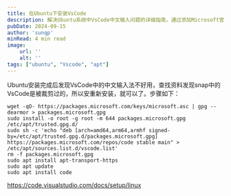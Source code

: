 ```yaml
---
title: 在Ubuntu下安装VsCode
description: 解决Ubuntu系统中VsCode中文输入问题的详细指南，通过添加Microsoft官方APT源来安装完整版VsCode
pubDate: 2024-09-15
author: 'sunqp'
minRead: 4 min read
image:
    url: ''
    alt: ''
tags: ["ubuntu", "Vscode", "apt"]
---
```


Ubuntu安装完成后发现VsCode中的中文输入法不好用，查找资料发现snap中的VsCode是被裁剪过的，所以安重新安装，就可以了。步骤如下：

```
wget -qO- https://packages.microsoft.com/keys/microsoft.asc | gpg --dearmor > packages.microsoft.gpg
sudo install -o root -g root -m 644 packages.microsoft.gpg /etc/apt/trusted.gpg.d/
sudo sh -c 'echo "deb [arch=amd64,arm64,armhf signed-by=/etc/apt/trusted.gpg.d/packages.microsoft.gpg] https://packages.microsoft.com/repos/code stable main" > /etc/apt/sources.list.d/vscode.list'
rm -f packages.microsoft.gpg
sudo apt install apt-transport-https
sudo apt update
sudo apt install code
```

https://code.visualstudio.com/docs/setup/linux
